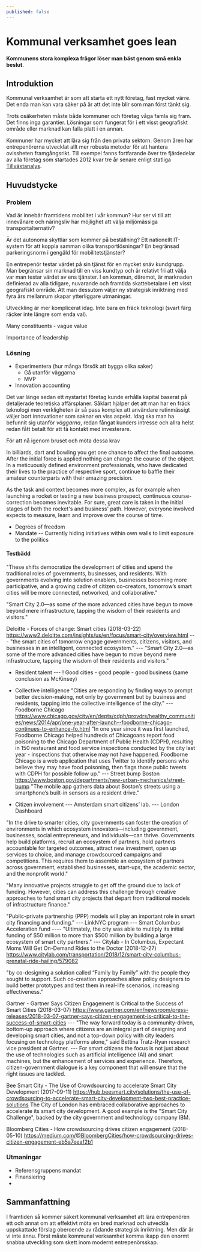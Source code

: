 ```yaml
---
published: false
---
```

# Kommunal verksamhet goes lean

**Kommunens stora komplexa frågor löser man bäst genom små enkla beslut**. 

## Introduktion

Kommunal verksamhet är som att starta ett nytt företag, fast mycket värre. Det enda man kan vara säker på är att det inte blir som man först tänkt sig.  

Trots osäkerheten måste både kommuner och företag våga famla sig fram. Det finns inga garantier. Lösningar som fungerat för i ett visst geografiskt område eller marknad kan falla platt i en annan.  

Kommuner har mycket att lära sig från den privata sektorn. Genom åren har entrepenörerna utvecklat allt mer robusta metoder för att hantera ovissheten framgångsrikt. Till exempel fanns fortfarande över tre fjärdedelar av alla företag som startades 2012 kvar tre år senare enligt statliga [Tillväxtanalys](http://www.tillvaxtanalys.se/publikationer/statistik/statistikserien/2017-05-03-uppfoljning-av-2012-ars-nystartade-foretag---tre-ar-efter-start.html). 


## Huvudstycke

### Problem

Vad är innebär framtidens mobilitet i vår kommun? Hur ser vi till att innevånare och näringsliv har möjlighet att välja miljömässiga transportalternativ? 

Är det autonoma skyttlar som kommer på beställning? Ett nationellt IT-system för att koppla samman olika transportlösningar? En begränsad parkeringsnorm i gengäld för mobilitetstjänster? 



En entrepenör testar värdet på sin tjänst 
för en mycket snäv kundgrupp. Man begränsar sin marknad till en viss kundtyp och är relativt fri att välja var man testar värdet av ens tjänster. I en kommun, däremot, är marknaden definierad av alla tidigare, nuvarande och framtida skattebetalare i ett visst geografiskt område. Att man dessutom väljer ny strategisk inriktning med fyra års mellanrum skapar ytterliggare utmaningar. 




Utveckling är mer komplicerat idag. Inte bara en fräck teknologi (svart färg räcker inte längre som enda val). 

Many constituents - vague value

Importance of leadership


### Lösning

- Experimentera (hur många försök att bygga olika saker)
  - Gå utanför väggarna
  - MVP
- Innovation accounting

Det var länge sedan ett nystartat företag kunde erhålla kapital baserat på detaljerade teoretiska affärsplaner. Såklart hjälper det att man har en fräck teknologi men verkligheten är så pass komplex att användare rutinmässigt väljer bort innovationer som saknar en viss aspekt. Idag ska man ha befunnit sig utanför *väggarna*, redan fångat kunders intresse och allra helst redan fått betalt för att få kontakt med investerare. 

För att nå igenom bruset och möta dessa krav 

In billiards, dart and bowling you get one chance to affect the final outcome. After the initial force is applied nothing can change the course of the object. In a meticuously defined environment professionals, who have dedicated their lives to the practice of respective sport, continue to baffle their amateur counterparts with their amazing precision. 

As the task and context becomes more complex, as for example when launching a rocket or testing a new business prospect, continuous course-correction becomes inevitable. For sure, great care is taken in the initial stages of both the rocket's and business' path. However, everyone involved expects to measure, learn and improve over the course of time. 

- Degrees of freedom
- Mandate
-- Currently hiding initiatives within own walls to limit exposure to the politics


#### Testbädd
"These shifts democratize the development of cities and upend the traditional roles of governments, businesses, and residents. With governments evolving into solution enablers, businesses becoming more participative, and a growing cadre of citizen co-creators, tomorrow’s smart cities will be more connected, networked, and collaborative."

"Smart City 2.0—as some of the more advanced cities have begun to move beyond mere infrastructure, tapping the wisdom of their residents and visitors."

Deloitte - Forces of change: Smart cities (2018-03-22)
https://www2.deloitte.com/insights/us/en/focus/smart-city/overview.html
--- "the smart cities of tomorrow engage governments, citizens, visitors, and businesses in an intelligent, connected ecosystem."
--- "Smart City 2.0—as some of the more advanced cities have begun to move beyond mere infrastructure, tapping the wisdom of their residents and visitors."
- Resident talent
--- ! Good cities - good people - good business (same conclusion as McKinsey)

- Collective intelligence
"Cities are responding by finding ways to prompt better decision-making, not only by government but by business and residents, tapping into the collective intelligence of the city."
--- Foodborne Chicago https://www.chicago.gov/city/en/depts/cdph/provdrs/healthy_communities/news/2014/apr/one-year-after-launch--foodborne-chicago-continues-to-enhance-fo.html
"In one year since it was first launched, Foodborne Chicago helped hundreds of Chicagoans report food poisoning to the Chicago Department of Public Health (CDPH), resulting in 150 restaurant and food service inspections conducted by the city last year - inspections that otherwise may not have happened. Foodborne Chicago is a web application that uses Twitter to identify persons who believe they may have food poisoning, then flags those public tweets with CDPH for possible follow up."
--- Street bump Boston
https://www.boston.gov/departments/new-urban-mechanics/street-bump
"The mobile app gathers data about Boston’s streets using a smartphone’s built-in sensors as a resident drive."

- Citizen involvement
--- Amsterdam smart citizens’ lab.
--- London Dashboard

"In the drive to smarter cities, city governments can foster the creation of environments in which ecosystem innovators—including government, businesses, social entrepreneurs, and individuals—can thrive. Governments help build platforms, recruit an ecosystem of partners, hold partners accountable for targeted outcomes, attract new investment, open up services to choice, and manage crowdsourced campaigns and competitions. This requires them to assemble an ecosystem of partners across government, established businesses, start-ups, the academic sector, and the nonprofit world."

"Many innovative projects struggle to get off the ground due to lack of funding. However, cities can address this challenge through creative approaches to fund smart city projects that depart from traditional models of infrastructure finance."

"Public-private partnership (PPP) models will play an important role in smart city financing and funding."
--- LinkNYC program
--- Smart Columbus Acceleration fund
---- "Ultimately, the city was able to multiply its initial funding of $50 million to more than $500 million by building a large ecosystem of smart city partners."
--- Citylab - In Columbus, Expectant Moms Will Get On-Demand Rides to the Doctor (2018-12-27)
https://www.citylab.com/transportation/2018/12/smart-city-columbus-prenatal-ride-hailing/579082

"by co-designing a solution called “Family by Family” with the people they sought to support. Such co-creation approaches allow policy designers to build better prototypes and test them in real-life scenarios, increasing effectiveness."

Gartner - Gartner Says Citizen Engagement Is Critical to the Success of Smart Cities (2018-03-07)
https://www.gartner.com/en/newsroom/press-releases/2018-03-07-gartner-says-citizen-engagement-is-critical-to-the-success-of-smart-cities
--- "The way forward today is a community-driven, bottom-up approach where citizens are an integral part of designing and developing smart cities, and not a top-down policy with city leaders focusing on technology platforms alone," said Bettina Tratz-Ryan research vice president at Gartner.
--- For smart citizens the focus is not just about the use of technologies such as artificial intelligence (AI) and smart machines, but the enhancement of services and experience. Therefore, citizen-government dialogue is a key component that will ensure that the right issues are tackled.

Bee Smart City - The Use of Crowdsourcing to accelerate Smart City Development (2017-09-11)
https://hub.beesmart.city/solutions/the-use-of-crowdsourcing-to-accelerate-smart-city-development-two-best-practice-solutions
The City of London has embraced collaborative approaches to accelerate its smart city development. A good example is the "Smart City Challenge", backed by the city government and technology company IBM.

Bloomberg Cities - How crowdsourcing drives citizen engagement (2018-05-10)
https://medium.com/@BloombergCities/how-crowdsourcing-drives-citizen-engagement-eb5a7eeaf2b1


### Utmaningar 

- Referensgruppens mandat
- Finansiering
- 

## Sammanfattning

I framtiden så kommer säkert kommunal verksamhet att lära entrepenören ett och annat om att effektivt möta en bred marknad och utveckla uppskattade förslag oberoende av rådande strategisk inriktning. Men där är vi inte ännu. Först måste kommunal verksamhet komma ikapp den enormt snabba utveckling som skett inom modernt entrepenörsskap. 